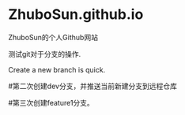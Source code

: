 # ZhuboSun.github.io
ZhuboSun的个人Github网站

测试git对于分支的操作.

Create a new branch is quick.


#第二次创建dev分支，并推送当前新建分支到远程仓库



#第三次创建feature1分支。


